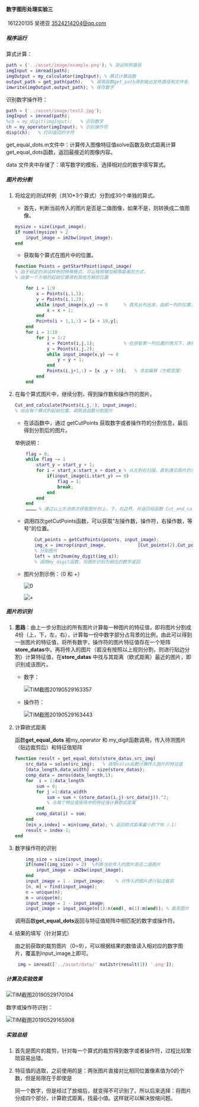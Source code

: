 #### 数字图形处理实验三

​															161220135 吴德亚 3524214204@qq.com

##### 程序运行

算式计算：

```matlab
path = ('../asset/image/example.png'); % 测试样例路径
imgInput = imread(path);
imgOutput = my_calculator(imgInput); % 算式计算函数
output_path = get_path(path);	% 调用函数get_path得到输出文件路径和文件名
imwrite(imgOutput,output_path); % 保存数字
```

识别数字操作符：

```matlab
path = ('../asset/image/test2.jpg');
imgInput = imread(path);
%ch = my_digit(imgInput);	% 识别数字
ch = my_operator(imgInput); % 识别操作符
disp(ch);	% 打印返回的字符
```

get_equal_dots.m文件中：计算传入图像特征值solve函数及欧式距离计算get_equal_dots函数，返回最接近的图像内容。

data 文件夹中存储了：填写数字的模板，选择相对应的数字填写算式。

##### 图片的分割

1. 将给定的测试样例（共10*3个算式）分割成30个单独的算式。

   - 首先，判断当前传入的图片是否是二值图像，如果不是，则转换成二值图像。

   ```matlab
   mysize = size(input_image);
   if numel(mysize) > 2
       input_image = im2bw(input_image); 
   end
   ```

   - 获取每个算式在图片中的位置。

   ```matlab
   function Points = getStartPoint(input_image) 
   % 由于给定的测试样例的特殊格式，可以按照增加相等距离的方式，
   % 由第一个方格的起始位置得到其他方格的位置
   
       for i = 1:9
           x = Points(i,1,1);
           y = Points(i,1,2);
           while input_image(x,y) ~= 0		% 首先从列出发，由前一列的位置，计算得到下一列的位置
               x = x + 1;
           end
           Points(i + 1,1,:) = [x + 10,y];
       end
       for i = 1:10
           for j = 1:2
               x = Points(i,j,1);			% 在获取第一列位置的情况下，递推出后两列的位置
               y = Points(i,j,2);
               while input_image(x,y) ~= 0
                   y = y + 1;
               end
               Points(i,j+1,:) = [x ,y + 10];	% 添加偏移（方框宽度）
           end
       end
   ```

2. 在每个算式图片中，继续分割，得到操作数和操作符的图片。

   ```matlab
   Cut_and_calculate(Points(i,j,:), input_image);
   % 给出每个算式的起始位置，调用该函数分割图片
   ```

   - 在该函数中，通过 getCutPoints 获取数字或者操作符的分割信息，最后得到分割后的图片。

   举例说明：

   ```matlab
       flag = 0;
       while flag ~= 1
           start_y = start_y + 1;
           for i = start_x:start_x + diet_x	% 从左到右扫描，直到遇见图片的左边界
               if(input_image(i,start_y) == 0)
                   flag = 1;
                   break;
               end
           end
       end
       ………… % 通过以上方法依次获取图片的上，下，右边界，并返回给函数 Cut_and_calculate
   ```

   - 调用四次getCutPoints函数，可以获取“左操作数，操作符，右操作数，等号”的位置。

     ```matlab
         Cut_points = getCutPoints(points, input_image);
         img_x = imcrop(input_image,			[Cut_points(2),Cut_points(1),Cut_points(4),Cut_points(3)]);
         % 分割图片
         left = str2num(my_digit(img_x));
         % 调用my_digit函数，将图片识别为相应的数字返回
     ```

   - 图片分割示例：（0 和 +）

     ![0](C:\Users\Wdy-Admin\Desktop\data\0.png)

     ![+](C:\Users\Wdy-Admin\Desktop\data\+.png)

##### 图片的识别

1. **思路**：由上一步分割出的所有图片计算每一种图片的特征值，即将图片分割成4份（上，下，左，右），计算每一份中数字部分占背景的比例，由此可以得到一张图片的特征值，将所有数字，操作符的图片特征值存在一个矩阵 **store_datas**中。再将传入的图片（若没有按照以上规则分割，则进行贴边分割）计算特征值，在**store_datas** 中找与其距离（欧式距离）最近的图片，即识别成该图片。

   - 数字：

     ![TIM截图20190529163357](C:\Users\Wdy-Admin\Desktop\data\TIM截图20190529163357.jpg)

   - 操作符：

     ![TIM截图20190529163443](C:\Users\Wdy-Admin\Desktop\data\TIM截图20190529163443.jpg)

2. 计算欧式距离 

   函数**get_equal_dots** 被my_operator 和 my_digit函数调用，传入待测图片（贴边裁剪后）和特征值矩阵

   ```matlab
   function result = get_equal_dots(store_datas,src_img)
       src_data = solve(src_img);	% 调用solve函数计算传入图片的特征值
       [data_length,data_width] = size(store_datas);
       comp_data = zeros(data_length,1);
       for  i = 1:data_length
           sum = 0;
           for j =1:data_width
               sum = sum + (store_datas(i,j)-src_data(j)).^2;	
               % 与每个特征值矩阵中的特征值计算欧式距离
           end
           comp_data(i) = sum;
       end
       [min_x,index] = min(comp_data); % 返回欧式距离最小的下标（-1）
       result = index-1;
   end
   ```

3. 数字操作符的识别

   ```matlab
       img_size = size(input_image);
       if(numel(img_size) > 2)	%判断当前传入的图片是否二值图片
           input_image = im2bw(input_image);
       end
       input_image = 1 - input_image;	 % 对传入的图片进行贴边裁剪
       [n, m] = find(input_image);		
       n = unique(n);
       m = unique(m);
       input_image = 1 - input_image;
       input_image = input_image(n(1):n(end), m(1):m(end)); % 裁剪图片
   ```

   调用函数**get_equal_dots**返回与特征值矩阵中相匹配的数字或操作符。

4. 结果的填写（针对算式）

   由之前获取的裁剪图片（0~9），可以根据结果的数值读入相对应的数字图片，覆盖到input_image上即可。

   ```matlab
    img = imread(['../asset/data/' mat2str(result(1)) '.png']);
   ```

##### 计算及实验效果

![TIM截图20190529170104](C:\Users\Wdy-Admin\Desktop\data\TIM截图20190529170104.jpg)

数字或操作符识别：

![TIM截图20190529165908](C:\Users\Wdy-Admin\Desktop\data\TIM截图20190529165908.jpg)

##### 实验总结

1.  首先是图片的裁剪，针对每一个算式的裁剪得到数字或者操作符，过程比较繁琐容易出错。

2. 特征值的选取，之前使用的是：两张图片直接对比相同位置像素值为0的个数，但是局限在于即使是

   同一个数字，但是经过了放缩后，就变得不可识别了。所以后来选择：将图片分成四个部分，计算欧式距离，找最小值。这样就可以解决放缩问题。
